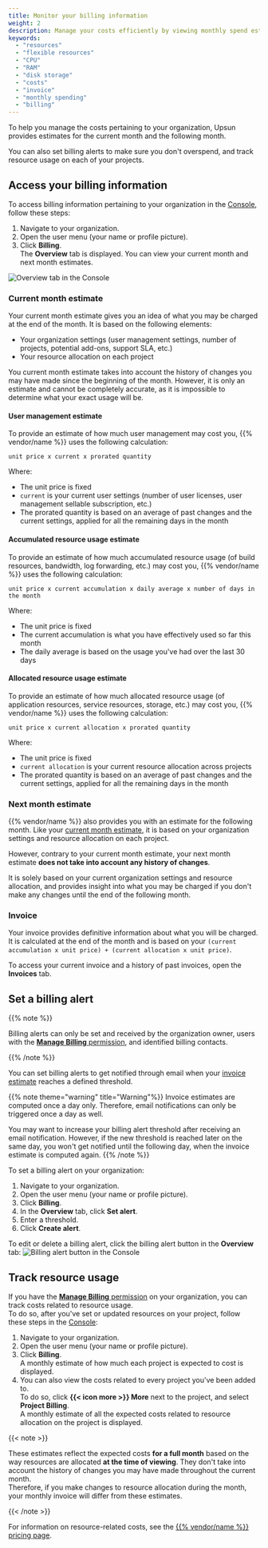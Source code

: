 ```yaml
---
title: Monitor your billing information
weight: 2
description: Manage your costs efficiently by viewing monthly spend estimates and setting spend alerts.
keywords:
  - "resources"
  - "flexible resources"
  - "CPU"
  - "RAM"
  - "disk storage"
  - "costs"
  - "invoice"
  - "monthly spending"
  - "billing"
---
```


To help you manage the costs pertaining to your organization,
Upsun provides estimates for the current month and the following month.

You can also set billing alerts to make sure you don't overspend,
and track resource usage on each of your projects.

## Access your billing information

To access billing information pertaining to your organization in the [Console](/administration/web/_index.md), follow these steps:

1. Navigate to your organization.
2. Open the user menu (your name or profile picture).
3. Click **Billing**.</br>
   The **Overview** tab is displayed.
   You can view your current month and next month estimates.

![Overview tab in the Console](/images/billing/billing-overview-tab-console.png)

### Current month estimate

Your current month estimate gives you an idea of what you may be charged at the end of the month.
It is based on the following elements:

- Your organization settings (user management settings, number of projects, potential add-ons, support SLA, etc.)
- Your resource allocation on each project

You current month estimate takes into account the history of changes you may have made since the beginning of the month.
However, it is only an estimate and cannot be completely accurate, as it is impossible to determine what your exact usage will be.

#### User management estimate

To provide an estimate of how much user management may cost you,
{{% vendor/name %}} uses the following calculation:

`unit price x current x prorated quantity`

Where:

- The unit price is fixed
- `current` is your current user settings (number of user licenses, user management sellable subscription, etc.)
- The prorated quantity is based on an average of past changes and the current settings, applied for all the remaining days in the month

#### Accumulated resource usage estimate

To provide an estimate of how much accumulated resource usage (of build resources, bandwidth, log forwarding, etc.) may cost you,
{{% vendor/name %}} uses the following calculation: 

`unit price x current accumulation x daily average x number of days in the month`

Where:

- The unit price is fixed
- The current accumulation is what you have effectively used so far this month
- The daily average is based on the usage you've had over the last 30 days

#### Allocated resource usage estimate

To provide an estimate of how much allocated resource usage (of application resources, service resources, storage, etc.) may cost you,
{{% vendor/name %}} uses the following calculation:

`unit price x current allocation x prorated quantity`

Where:

- The unit price is fixed
- `current allocation` is your current resource allocation across projects
- The prorated quantity is based on an average of past changes and the current settings, applied for all the remaining days in the month

### Next month estimate

{{% vendor/name %}} also provides you with an estimate for the following month. 
Like your [current month estimate](#current-month-estimate), it is based on your organization settings and resource allocation on each project.

However, contrary to your current month estimate, 
your next month estimate **does not take into account any history of changes**.

It is solely based on your current organization settings and resource allocation,
and provides insight into what you may be charged if you don't make any changes until the end of the following month.

### Invoice

Your invoice provides definitive information about what you will be charged.
It is calculated at the end of the month and is based on your `(current accumulation x unit price) + (current allocation x unit price)`.

To access your current invoice and a history of past invoices, open the **Invoices** tab.

## Set a billing alert

{{% note %}}

Billing alerts can only be set and received by the organization owner,
users with the [**Manage Billing** permission](/administration/users.md#organization-permissions),
and identified billing contacts.

{{% /note %}}

You can set billing alerts to get notified through email when your [invoice estimate](#invoice-estimates-and-cost-projections) reaches a defined threshold.

{{% note theme="warning" title="Warning"%}}
Invoice estimates are computed once a day only.
Therefore, email notifications can only be triggered once a day as well.

You may want to increase your billing alert threshold after receiving an email notification.
However, if the new threshold is reached later on the same day,
you won't get notified until the following day, when the invoice estimate is computed again.
{{% /note %}}

To set a billing alert on your organization:

1. Navigate to your organization.
2. Open the user menu (your name or profile picture).
3. Click **Billing**.</br>
4. In the **Overview** tab, click **Set alert**.
5. Enter a threshold.
6. Click **Create alert**.

To edit or delete a billing alert, click the billing alert button in the **Overview** tab:
![Billing alert button in the Console](/images/billing/billing-alert-button.png "0.1") 

## Track resource usage

If you have the [**Manage Billing** permission](/administration/users.md#organization-permissions) on your organization,
you can track costs related to resource usage.</br>
To do so, after you've set or updated resources on your project, follow these steps in the [Console](/administration/web/_index.md):

1. Navigate to your organization.
2. Open the user menu (your name or profile picture).
3. Click **Billing**.</br>
   A monthly estimate of how much each project is expected to cost is displayed.
4. You can also view the costs related to every project you've been added to.</br>
   To do so, click **{{< icon more >}} More** next to the project,
   and select **Project Billing**.</br>
   A monthly estimate of all the expected costs related to resource allocation on the project is displayed.

{{< note >}}

These estimates reflect the expected costs **for a full month** based on the way resources are allocated **at the time of viewing**.
They don't take into account the history of changes you may have made throughout the current month.</br>
Therefore, if you make changes to resource allocation during the month, your monthly invoice will differ from these estimates.

{{< /note >}}

For information on resource-related costs, see the [{{% vendor/name %}} pricing page](https://upsun.com/pricing/).


